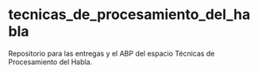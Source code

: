 # tecnicas_de_procesamiento_del_habla

Repositorio para las entregas y el ABP del espacio Técnicas de Procesamiento del Habla.
